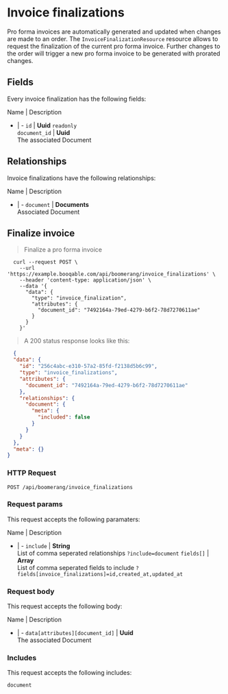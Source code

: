 # Invoice finalizations

Pro forma invoices are automatically generated and updated when changes
are made to an order. The `InvoiceFinalizationResource` resource allows
to request the finalization of the current pro forma invoice.
Further changes to the order will trigger a new pro forma invoice to be
generated with prorated changes.

## Fields
Every invoice finalization has the following fields:

Name | Description
- | -
`id` | **Uuid** `readonly`<br>
`document_id` | **Uuid**<br>The associated Document


## Relationships
Invoice finalizations have the following relationships:

Name | Description
- | -
`document` | **Documents**<br>Associated Document


## Finalize invoice



> Finalize a pro forma invoice

```shell
  curl --request POST \
    --url 'https://example.booqable.com/api/boomerang/invoice_finalizations' \
    --header 'content-type: application/json' \
    --data '{
      "data": {
        "type": "invoice_finalization",
        "attributes": {
          "document_id": "7492164a-79ed-4279-b6f2-78d7270611ae"
        }
      }
    }'
```

> A 200 status response looks like this:

```json
  {
  "data": {
    "id": "256c4abc-e310-57a2-85fd-f2138d5b6c99",
    "type": "invoice_finalizations",
    "attributes": {
      "document_id": "7492164a-79ed-4279-b6f2-78d7270611ae"
    },
    "relationships": {
      "document": {
        "meta": {
          "included": false
        }
      }
    }
  },
  "meta": {}
}
```

### HTTP Request

`POST /api/boomerang/invoice_finalizations`

### Request params

This request accepts the following paramaters:

Name | Description
- | -
`include` | **String**<br>List of comma seperated relationships `?include=document`
`fields[]` | **Array**<br>List of comma seperated fields to include `?fields[invoice_finalizations]=id,created_at,updated_at`


### Request body

This request accepts the following body:

Name | Description
- | -
`data[attributes][document_id]` | **Uuid**<br>The associated Document


### Includes

This request accepts the following includes:

`document`





